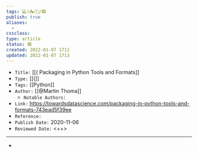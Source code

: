 ```yaml
---
tags: 💻️/📥️/📰️/🟥️
publish: true
aliases:
  - 
cssclass: 
type: article
status: 🟥️
created: 2022-01-07 1711
updated: 2022-01-07 1713
---
```


- `Title:` [[( Packaging in Python Tools and Formats]]
- `Type:` [[(]]
- `Tags:` [[Python]]
- `Author:` [[@Martin Thoma]]
	- `Notable Authors:` 
- `Link:` <https://towardsdatascience.com/packaging-in-python-tools-and-formats-743ead5f39ee>
- `Reference:` 
- `Publish Date:` 2020-11-06
- `Reviewed Date:` <++>

---

- 
